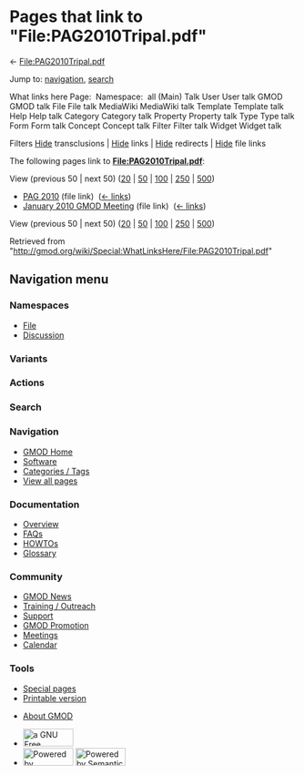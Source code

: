 <div id="mw-page-base" class="noprint">

</div>

<div id="mw-head-base" class="noprint">

</div>

<div id="content" class="mw-body" role="main">

<span id="top"></span>

<div id="mw-js-message" style="display:none;">

</div>



# <span dir="auto">Pages that link to "File:PAG2010Tripal.pdf"</span>

<div id="bodyContent">

<div id="contentSub">

←
[File:PAG2010Tripal.pdf](/wiki/File:PAG2010Tripal.pdf "File:PAG2010Tripal.pdf")

</div>

<div id="jump-to-nav" class="mw-jump">

Jump to: [navigation](#mw-navigation), [search](#p-search)

</div>

<div id="mw-content-text">

What links here Page:  Namespace:  all (Main) Talk User User talk GMOD
GMOD talk File File talk MediaWiki MediaWiki talk Template Template talk
Help Help talk Category Category talk Property Property talk Type Type
talk Form Form talk Concept Concept talk Filter Filter talk Widget
Widget talk

Filters
[Hide](/mediawiki/index.php?title=Special:WhatLinksHere/File:PAG2010Tripal.pdf&hidetrans=1 "Special:WhatLinksHere/File:PAG2010Tripal.pdf")
transclusions \|
[Hide](/mediawiki/index.php?title=Special:WhatLinksHere/File:PAG2010Tripal.pdf&hidelinks=1 "Special:WhatLinksHere/File:PAG2010Tripal.pdf")
links \|
[Hide](/mediawiki/index.php?title=Special:WhatLinksHere/File:PAG2010Tripal.pdf&hideredirs=1 "Special:WhatLinksHere/File:PAG2010Tripal.pdf")
redirects \|
[Hide](/mediawiki/index.php?title=Special:WhatLinksHere/File:PAG2010Tripal.pdf&hideimages=1 "Special:WhatLinksHere/File:PAG2010Tripal.pdf")
file links

The following pages link to
**[File:PAG2010Tripal.pdf](/wiki/File:PAG2010Tripal.pdf "File:PAG2010Tripal.pdf")**:

View (previous 50 \| next 50)
([20](/mediawiki/index.php?title=Special:WhatLinksHere/File:PAG2010Tripal.pdf&limit=20 "Special:WhatLinksHere/File:PAG2010Tripal.pdf")
\|
[50](/mediawiki/index.php?title=Special:WhatLinksHere/File:PAG2010Tripal.pdf&limit=50 "Special:WhatLinksHere/File:PAG2010Tripal.pdf")
\|
[100](/mediawiki/index.php?title=Special:WhatLinksHere/File:PAG2010Tripal.pdf&limit=100 "Special:WhatLinksHere/File:PAG2010Tripal.pdf")
\|
[250](/mediawiki/index.php?title=Special:WhatLinksHere/File:PAG2010Tripal.pdf&limit=250 "Special:WhatLinksHere/File:PAG2010Tripal.pdf")
\|
[500](/mediawiki/index.php?title=Special:WhatLinksHere/File:PAG2010Tripal.pdf&limit=500 "Special:WhatLinksHere/File:PAG2010Tripal.pdf"))

- [PAG 2010](/wiki/PAG_2010 "PAG 2010") (file link) ‎
  <span class="mw-whatlinkshere-tools">([←
  links](/mediawiki/index.php?title=Special:WhatLinksHere&target=PAG+2010 "Special:WhatLinksHere"))</span>
- [January 2010 GMOD
  Meeting](/wiki/January_2010_GMOD_Meeting "January 2010 GMOD Meeting")
  (file link) ‎ <span class="mw-whatlinkshere-tools">([←
  links](/mediawiki/index.php?title=Special:WhatLinksHere&target=January+2010+GMOD+Meeting "Special:WhatLinksHere"))</span>

View (previous 50 \| next 50)
([20](/mediawiki/index.php?title=Special:WhatLinksHere/File:PAG2010Tripal.pdf&limit=20 "Special:WhatLinksHere/File:PAG2010Tripal.pdf")
\|
[50](/mediawiki/index.php?title=Special:WhatLinksHere/File:PAG2010Tripal.pdf&limit=50 "Special:WhatLinksHere/File:PAG2010Tripal.pdf")
\|
[100](/mediawiki/index.php?title=Special:WhatLinksHere/File:PAG2010Tripal.pdf&limit=100 "Special:WhatLinksHere/File:PAG2010Tripal.pdf")
\|
[250](/mediawiki/index.php?title=Special:WhatLinksHere/File:PAG2010Tripal.pdf&limit=250 "Special:WhatLinksHere/File:PAG2010Tripal.pdf")
\|
[500](/mediawiki/index.php?title=Special:WhatLinksHere/File:PAG2010Tripal.pdf&limit=500 "Special:WhatLinksHere/File:PAG2010Tripal.pdf"))

</div>

<div class="printfooter">

Retrieved from
"<http://gmod.org/wiki/Special:WhatLinksHere/File:PAG2010Tripal.pdf>"

</div>

<div id="catlinks" class="catlinks catlinks-allhidden">

</div>

<div class="visualClear">

</div>

</div>

</div>

<div id="mw-navigation">

## Navigation menu

<div id="mw-head">



<div id="left-navigation">

<div id="p-namespaces" class="vectorTabs" role="navigation"
aria-labelledby="p-namespaces-label">

### Namespaces

- <span id="ca-nstab-image"><a href="/wiki/File:PAG2010Tripal.pdf" accesskey="c"
  title="View the file page [c]">File</a></span>
- <span id="ca-talk"><a
  href="/mediawiki/index.php?title=File_talk:PAG2010Tripal.pdf&amp;action=edit&amp;redlink=1"
  accesskey="t"
  title="Discussion about the content page [t]">Discussion</a></span>

</div>

<div id="p-variants" class="vectorMenu emptyPortlet" role="navigation"
aria-labelledby="p-variants-label">

### 

### Variants[](#)

<div class="menu">

</div>

</div>

</div>

<div id="right-navigation">



<div id="p-cactions" class="vectorMenu emptyPortlet" role="navigation"
aria-labelledby="p-cactions-label">

### Actions[](#)

<div class="menu">

</div>

</div>

<div id="p-search" role="search">

### Search

<div id="simpleSearch">

</div>

</div>

</div>

</div>

<div id="mw-panel">

<div id="p-logo" role="banner">

<a href="/wiki/Main_Page"
style="background-image: url(http://gmod.org/images/GMOD-cogs.png);"
title="Visit the main page"></a>

</div>

<div id="p-Navigation" class="portal" role="navigation"
aria-labelledby="p-Navigation-label">

### Navigation

<div class="body">

- <span id="n-GMOD-Home">[GMOD Home](/wiki/Main_Page)</span>
- <span id="n-Software">[Software](/wiki/GMOD_Components)</span>
- <span id="n-Categories-.2F-Tags">[Categories /
  Tags](/wiki/Categories)</span>
- <span id="n-View-all-pages">[View all
  pages](/wiki/Special:AllPages)</span>

</div>

</div>

<div id="p-Documentation" class="portal" role="navigation"
aria-labelledby="p-Documentation-label">

### Documentation

<div class="body">

- <span id="n-Overview">[Overview](/wiki/Overview)</span>
- <span id="n-FAQs">[FAQs](/wiki/Category:FAQ)</span>
- <span id="n-HOWTOs">[HOWTOs](/wiki/Category:HOWTO)</span>
- <span id="n-Glossary">[Glossary](/wiki/Glossary)</span>

</div>

</div>

<div id="p-Community" class="portal" role="navigation"
aria-labelledby="p-Community-label">

### Community

<div class="body">

- <span id="n-GMOD-News">[GMOD News](/wiki/GMOD_News)</span>
- <span id="n-Training-.2F-Outreach">[Training /
  Outreach](/wiki/Training_and_Outreach)</span>
- <span id="n-Support">[Support](/wiki/Support)</span>
- <span id="n-GMOD-Promotion">[GMOD
  Promotion](/wiki/GMOD_Promotion)</span>
- <span id="n-Meetings">[Meetings](/wiki/Meetings)</span>
- <span id="n-Calendar">[Calendar](/wiki/Calendar)</span>

</div>

</div>

<div id="p-tb" class="portal" role="navigation"
aria-labelledby="p-tb-label">

### Tools

<div class="body">

- <span id="t-specialpages"><a href="/wiki/Special:SpecialPages" accesskey="q"
  title="A list of all special pages [q]">Special pages</a></span>
- <span id="t-print"><a
  href="/mediawiki/index.php?title=Special:WhatLinksHere/File:PAG2010Tripal.pdf&amp;printable=yes"
  rel="alternate" accesskey="p"
  title="Printable version of this page [p]">Printable version</a></span>

</div>

</div>

</div>

</div>

<div id="footer" role="contentinfo">

- <span id="footer-places-about">[About
  GMOD](/wiki/GMOD:About "GMOD:About")</span>

<!-- -->

- <span id="footer-copyrightico">[<img src="http://www.gnu.org/graphics/gfdl-logo-small.png" width="88"
  height="31" alt="a GNU Free Documentation License" />](http://www.gnu.org/licenses/fdl-1.3.html)</span>
- <span id="footer-poweredbyico">[<img src="/mediawiki/skins/common/images/poweredby_mediawiki_88x31.png"
  width="88" height="31" alt="Powered by MediaWiki" />](//www.mediawiki.org/)
  [<img
  src="/mediawiki/extensions/SemanticMediaWiki/includes/../resources/images/smw_button.png"
  width="88" height="31" alt="Powered by Semantic MediaWiki" />](https://www.semantic-mediawiki.org/wiki/Semantic_MediaWiki)</span>

<div style="clear:both">

</div>

</div>
